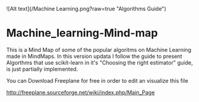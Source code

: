 ![Alt text](/Machine Learning.png?raw=true "Algorithms Guide")
# Machine_learning-Mind-map
This is a Mind Map of some of the popular algoritms on Machine Learning made in MindMaps.
In this version updata I follow the guide to present Algorthms that use scikit-learn in it's "Choosing the right estimator" guide, is just partially implemented.

You can Download Freeplane for free in order to edit an visualize this file


http://freeplane.sourceforge.net/wiki/index.php/Main_Page
